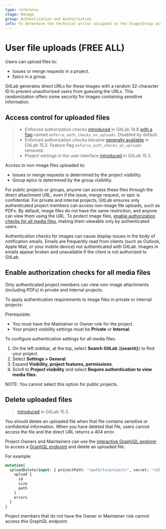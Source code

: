 ```yaml
---
type: reference
stage: Manage
group: Authentication and Authorization
info: To determine the technical writer assigned to the Stage/Group associated with this page, see https://about.gitlab.com/handbook/product/ux/technical-writing/#assignments
---
```


# User file uploads **(FREE ALL)**

Users can upload files to:

- Issues or merge requests in a project.
- Epics in a group.

GitLab generates direct URLs for these images with a random 32-character ID to prevent unauthorized users from guessing the URLs. This randomization offers some security for images containing sensitive information.

## Access control for uploaded files

> - Enforced authorization checks [introduced](https://gitlab.com/gitlab-org/gitlab/-/merge_requests/80117) in GitLab 14.8 [with a flag](../administration/feature_flags.md) named `enforce_auth_checks_on_uploads`. Disabled by default.
> - Enforced authorization checks became [generally available](https://gitlab.com/gitlab-org/gitlab/-/issues/352291) in GitLab 15.3. Feature flag `enforce_auth_checks_on_uploads` removed.
> - Project settings in the user interface [introduced](https://gitlab.com/gitlab-org/gitlab/-/merge_requests/88567) in GitLab 15.3.

Access to non-image files uploaded to:

- Issues or merge requests is determined by the project visibility.
- Group epics is determined by the group visibility.

For public projects or groups, anyone can access these files through the direct attachment URL, even if the issue, merge request, or epic is confidential.
For private and internal projects, GitLab ensures only authenticated project members can access non-image file uploads, such as PDFs.
By default, image files do not have the same restriction, and anyone can view them using the URL. To protect image files, [enable authorization checks for all media files](#enable-authorization-checks-for-all-media-files), making them viewable only by authenticated users.

Authentication checks for images can cause display issues in the body of notification emails.
Emails are frequently read from clients (such as Outlook, Apple Mail, or your mobile device)
not authenticated with GitLab. Images in emails appear broken and unavailable if
the client is not authorized to GitLab.

## Enable authorization checks for all media files

Only authenticated project members can view non-image attachments (including PDFs) in private and internal projects.

To apply authentication requirements to image files in private or internal projects:

Prerequisite:

- You must have the Maintainer or Owner role for the project.
- Your project visibility settings must be **Private** or **Internal**.

To configure authentication settings for all media files:

1. On the left sidebar, at the top, select **Search GitLab** (**{search}**) to find your project.
1. Select **Settings > General**.
1. Expand **Visibility, project features, permissions**.
1. Scroll to **Project visibility** and select **Require authentication to view media files**.

NOTE:
You cannot select this option for public projects.

## Delete uploaded files

> [Introduced](https://gitlab.com/gitlab-org/gitlab/-/merge_requests/92791) in GitLab 15.3.

You should delete an uploaded file when that file contains sensitive or confidential information. When you have deleted that file, users cannot access the file and the direct URL returns a 404 error.

Project Owners and Maintainers can use the [interactive GraphiQL explorer](../api/graphql/index.md#graphiql) to access a [GraphQL endpoint](../api/graphql/reference/index.md#mutationuploaddelete) and delete an uploaded file.

For example:

```graphql
mutation{
  uploadDelete(input: { projectPath: "<path/to/project>", secret: "<32-character-id>" , filename: "<filename>" }) {
    upload {
      id
      size
      path
    }
    errors
  }
}
```

Project members that do not have the Owner or Maintainer role cannot access this GraphQL endpoint.

<!-- ## Troubleshooting

Include any troubleshooting steps that you can foresee. If you know beforehand what issues
one might have when setting this up, or when something is changed, or on upgrading, it's
important to describe those, too. Think of things that may go wrong and include them here.
This is important to minimize requests for support, and to avoid doc comments with
questions that you know someone might ask.

Each scenario can be a third-level heading, for example `### Getting error message X`.
If you have none to add when creating a doc, leave this section in place
but commented out to help encourage others to add to it in the future. -->
